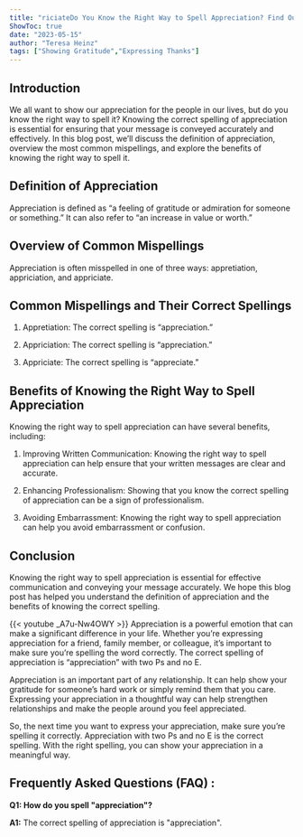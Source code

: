 ```yaml
---
title: "riciateDo You Know the Right Way to Spell Appreciation? Find Out Now!"
ShowToc: true 
date: "2023-05-15"
author: "Teresa Heinz" 
tags: ["Showing Gratitude","Expressing Thanks"]
---
```

## Introduction

We all want to show our appreciation for the people in our lives, but do you know the right way to spell it? Knowing the correct spelling of appreciation is essential for ensuring that your message is conveyed accurately and effectively. In this blog post, we’ll discuss the definition of appreciation, overview the most common mispellings, and explore the benefits of knowing the right way to spell it.

## Definition of Appreciation

Appreciation is defined as “a feeling of gratitude or admiration for someone or something.” It can also refer to “an increase in value or worth.”

## Overview of Common Mispellings

Appreciation is often misspelled in one of three ways: appretiation, appriciation, and appriciate.

## Common Mispellings and Their Correct Spellings

1. Appretiation: The correct spelling is “appreciation.”

2. Appriciation: The correct spelling is “appreciation.”

3. Appriciate: The correct spelling is “appreciate.”

## Benefits of Knowing the Right Way to Spell Appreciation

Knowing the right way to spell appreciation can have several benefits, including:

1. Improving Written Communication: Knowing the right way to spell appreciation can help ensure that your written messages are clear and accurate.

2. Enhancing Professionalism: Showing that you know the correct spelling of appreciation can be a sign of professionalism.

3. Avoiding Embarrassment: Knowing the right way to spell appreciation can help you avoid embarrassment or confusion.

## Conclusion

Knowing the right way to spell appreciation is essential for effective communication and conveying your message accurately. We hope this blog post has helped you understand the definition of appreciation and the benefits of knowing the correct spelling.

{{< youtube _A7u-Nw4OWY >}} 
Appreciation is a powerful emotion that can make a significant difference in your life. Whether you’re expressing appreciation for a friend, family member, or colleague, it’s important to make sure you’re spelling the word correctly. The correct spelling of appreciation is “appreciation” with two Ps and no E.

Appreciation is an important part of any relationship. It can help show your gratitude for someone’s hard work or simply remind them that you care. Expressing your appreciation in a thoughtful way can help strengthen relationships and make the people around you feel appreciated.

So, the next time you want to express your appreciation, make sure you’re spelling it correctly. Appreciation with two Ps and no E is the correct spelling. With the right spelling, you can show your appreciation in a meaningful way.

## Frequently Asked Questions (FAQ) :
**Q1: How do you spell "appreciation"?**

**A1:** The correct spelling of appreciation is "appreciation".





